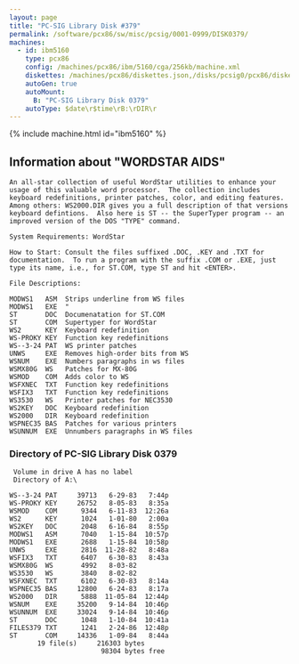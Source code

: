 ```yaml
---
layout: page
title: "PC-SIG Library Disk #379"
permalink: /software/pcx86/sw/misc/pcsig/0001-0999/DISK0379/
machines:
  - id: ibm5160
    type: pcx86
    config: /machines/pcx86/ibm/5160/cga/256kb/machine.xml
    diskettes: /machines/pcx86/diskettes.json,/disks/pcsig0/pcx86/diskettes.json
    autoGen: true
    autoMount:
      B: "PC-SIG Library Disk 0379"
    autoType: $date\r$time\rB:\rDIR\r
---
```


{% include machine.html id="ibm5160" %}

## Information about "WORDSTAR AIDS"

    An all-star collection of useful WordStar utilities to enhance your
    usage of this valuable word processor.  The collection includes
    keyboard redefinitions, printer patches, color, and editing features.
    Among others: WS2000.DIR gives you a full description of that versions
    keyboard defintions.  Also here is ST -- the SuperTyper program -- an
    improved version of the DOS "TYPE" command.
    
    System Requirements: WordStar
    
    How to Start: Consult the files suffixed .DOC, .KEY and .TXT for
    documentation.  To run a program with the suffix .COM or .EXE, just
    type its name, i.e., for ST.COM, type ST and hit <ENTER>.
    
    File Descriptions:
    
    MODWS1   ASM  Strips underline from WS files
    MODWS1   EXE  "
    ST       DOC  Documenatation for ST.COM
    ST       COM  Supertyper for WordStar
    WS2      KEY  Keyboard redefinition
    WS-PROKY KEY  Function key redefinitions
    WS--3-24 PAT  WS printer patches
    UNWS     EXE  Removes high-order bits from WS
    WSNUM    EXE  Numbers paragraphs in ws files
    WSMX80G  WS   Patches for MX-80G
    WSMOD    COM  Adds color to WS
    WSFXNEC  TXT  Function key redefinitions
    WSFIX3   TXT  Function key redefinitions
    WS3530   WS   Printer patches for NEC3530
    WS2KEY   DOC  Keyboard redefinition
    WS2000   DIR  Keyboard redefinition
    WSPNEC35 BAS  Patches for various printers
    WSUNNUM  EXE  Unnumbers paragraphs in WS files

### Directory of PC-SIG Library Disk 0379

     Volume in drive A has no label
     Directory of A:\

    WS--3-24 PAT     39713   6-29-83   7:44p
    WS-PROKY KEY     26752   8-05-83   8:35a
    WSMOD    COM      9344   6-11-83  12:26a
    WS2      KEY      1024   1-01-80   2:00a
    WS2KEY   DOC      2048   6-16-84   8:55p
    MODWS1   ASM      7040   1-15-84  10:57p
    MODWS1   EXE      2688   1-15-84  10:58p
    UNWS     EXE      2816  11-28-82   8:48a
    WSFIX3   TXT      6407   6-30-83   8:43a
    WSMX80G  WS       4992   8-03-82
    WS3530   WS       3840   8-02-82
    WSFXNEC  TXT      6102   6-30-83   8:14a
    WSPNEC35 BAS     12800   6-24-83   8:17a
    WS2000   DIR      5888  11-05-84  12:44p
    WSNUM    EXE     35200   9-14-84  10:46p
    WSUNNUM  EXE     33024   9-14-84  10:46p
    ST       DOC      1048   1-10-84  10:41a
    FILES379 TXT      1241   2-24-86  12:48p
    ST       COM     14336   1-09-84   8:44a
           19 file(s)     216303 bytes
                           98304 bytes free
